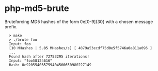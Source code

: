 # php-md5-brute

Bruteforcing MD5 hashes of the form 0e[0-9]{30} with a chosen message prefix.

```
  > make
  > ./brute foo
  Input: foo
  [10 MHashes | 5.85 MHashes/s] [ 4079a53ecdf75d0e5f5746a0a811a096 ]
  ...
  Found hash after 72753295 iterations! 
  Input: "foo58124616"
  Hash: 0e920554035759404500650980227149
```
